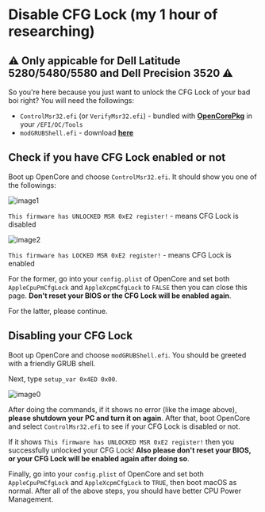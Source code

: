 # Disable CFG Lock (my 1 hour of researching)
## ⚠ Only appicable for Dell Latitude 5280/5480/5580 and Dell Precision 3520 ⚠

So you're here because you just want to unlock the CFG Lock of your bad boi right?
You will need the followings:
* `ControlMsr32.efi` (or `VerifyMsr32.efi`) - bundled with [**OpenCorePkg**](https://github.com/acidanthera/OpenCorePkg) in your `/EFI/OC/Tools`
* `modGRUBShell.efi` - download [**here**](https://github.com/datasone/grub-mod-setup_var)

## Check if you have CFG Lock enabled or not
Boot up OpenCore and choose `ControlMsr32.efi`. It should show you one of the followings:

![image1](https://user-images.githubusercontent.com/73286927/134888903-edbfc222-0fcf-4aab-98bc-b1b4d3d58725.jpg)

`This firmware has UNLOCKED MSR 0xE2 register!` - means CFG Lock is disabled

![image2](https://user-images.githubusercontent.com/73286927/134888940-9dbc0031-0e49-4b0f-a93b-3e31a558e455.jpg)

`This firmware has LOCKED MSR 0xE2 register!` - means CFG Lock is enabled

For the former, go into your `config.plist` of OpenCore and set both `AppleCpuPmCfgLock` and `AppleXcpmCfgLock` to `FALSE` then you can close this page. **Don't reset your BIOS or the CFG Lock will be enabled again**.

For the latter, please continue.

## Disabling your CFG Lock
Boot up OpenCore and choose `modGRUBShell.efi`. You should be greeted with a friendly GRUB shell.

Next, type `setup_var 0x4ED 0x00`.

![image0](https://user-images.githubusercontent.com/73286927/134889253-9cf3f931-7c3a-4353-bf26-84c0cacb0bb7.jpg)

After doing the commands, if it shows no error (like the image above), **please shutdown your PC and turn it on again**. After that, boot OpenCore and select `ControlMsr32.efi` to see if your CFG Lock is disabled or not.

If it shows `This firmware has UNLOCKED MSR 0xE2 register!` then you successfully unlocked your CFG Lock! **Also please don't reset your BIOS, or your CFG Lock will be enabled again after doing so**.

Finally, go into your `config.plist` of OpenCore and set both `AppleCpuPmCfgLock` and `AppleXcpmCfgLock` to `TRUE`, then boot macOS as normal. After all of the above steps, you should have better CPU Power Management.
